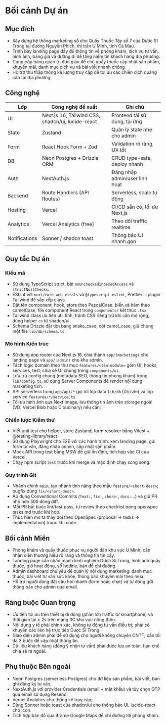 # Bối cảnh Dự án

## Mục đích

- Xây dựng hệ thống marketing số cho Quầy Thuốc Tây số 7 của Dược Sĩ Trong tại đường Nguyễn Phích, thị trấn U Minh, tỉnh Cà Mau.
- Trình bày landing page đầy đủ thông tin về phòng khám, dịch vụ tư vấn, hình ảnh, bảng giá và đường đi để tăng niềm tin khách hàng địa phương.
- Cung cấp bảng quản trị đơn giản để chủ quầy thuốc cập nhật sản phẩm, khuyến mãi, danh mục dịch vụ và bài viết nhanh chóng.
- Hỗ trợ thu thập thống kê lượng truy cập để tối ưu các chiến dịch quảng cáo tại địa phương.

## Công nghệ

| Lớp          | Công nghệ đề xuất                            | Ghi chú                           |
| ------------- | ------------------------------------------------- | ---------------------------------- |
| UI            | Next.js 16, Tailwind CSS, shadcn/ui, lucide-react | Frontend tái sử dụng, tài ứng |
| State         | Zustand                                           | Quản lý state nhẹ cho admin     |
| Form          | React Hook Form + Zod                             | Validation rõ ràng, UX tốt      |
| DB            | Neon Postgres + Drizzle ORM                       | CRUD type-safe, deploy nhanh       |
| Auth          | NextAuth.js                                       | Đăng nhập admin/user linh hoạt |
| Backend       | Route Handlers (API Routes)                       | Serverless, scale tự động       |
| Hosting       | Vercel                                            | CI/CD sẵn có, tối ưu Next.js   |
| Analytics     | Vercel Analytics (free)                           | Theo dõi traffic realtime         |
| Notifications | Sonner / shadcn toast                             | Thông báo UI nhanh gọn          |

## Quy tắc Dự án

### Kiểu mã

- Sử dụng TypeScript strict, bật `noUncheckedIndexedAccess` và `strictNullChecks`.
- ESLint với `next/core-web-vitals` và `@typescript-eslint`, Prettier + plugin Tailwind để sắp xếp class.
- Đặt tên component, hook, store theo PascalCase; biến và hàm theo camelCase; file component React trong `components/` kết thúc `.tsx`.
- Tailwind class ưu tiên util tĩnh, tránh CSS riêng trừ khi cần mở rộng; dùng helper `cn` từ shadcn/ui.
- Schema Drizzle đặt tên bảng snake_case, cột camel_case; giữ chung một file `lib/db/schema.ts`.

### Mô hình Kiến trúc

- Sử dụng app router của Next.js 16, chia thành `app/(marketing)` cho landing page và `app/(admin)` cho khu admin.
- Tách logic domain theo thư mục `features/<tên-module>` gồm UI, hooks, services, test; chia sẻ UI chung trong `components/ui`.
- Lưu trữ config chung (metadata SEO, thông tin phòng khám) trong `lib/config.ts`, sử dụng Server Components để render nội dung marketing tĩnh.
- API serverless trong `app/api/*` gọi tới lớp data `lib/db` (Drizzle) và lớp service `features/*/service.ts`.
- Tối ưu hình ảnh qua Next Image, lưu thông tin ảnh trên storage ngoài (VD: Vercel Blob hoặc Cloudinary) nếu cần.

### Chiến lược Kiểm thử

- Viết unit test cho helper, store Zustand, form resolver bằng Vitest + @testing-library/react.
- Sử dụng Playwright cho E2E với các hành trình: xem landing page, gửi form tư vấn, đăng nhập admin, cập nhật sản phẩm.
- Mock API trong test bằng MSW để giữ ổn định, tích hợp vào CI của Vercel.
- Chạy npm script `test` trước khi merge và mặc định chạy song song.

### Quy trinh Git

- Nhánh chính `main`, tạo nhánh tính năng theo mẫu `feature/<short-desc>`; bugfix dùng `fix/<short-desc>`.
- Áp dụng Conventional Commits (`feat:`, `fix:`, `chore:`, `docs:`...) và giữ PR nhỏ hơn 500 dòng diff.
- Mỗi PR bắt buộc lint/test pass, tự review theo checklist trong openspec tasks.md trước khi họp.
- Thuc hien mo ta thay doi theo OpenSpec (proposal -> tasks -> implementation) truoc khi code.

## Bối cảnh Miền

- Phòng khám và quầy thuốc phục vụ người dân khu vực U Minh, cần nhận diện thương hiệu rõ ràng và thông tin tin cậy.
- Landing page cần nhấn mạnh kinh nghiệm Dược Sĩ Trong, hình ảnh quầy thuốc, giờ hoạt động, số hotline, bản đồ chỉ đường.
- Admin dashboard chủ yếu để quản lý nội dung marketing: danh mục thuốc, bài viết tư vấn sức khỏe, thông báo khuyến mãi theo mùa.
- Hỗ trợ người dùng đặt câu hỏi nhanh (form hoặc chat) và tự động gửi thông báo cho admin qua email.

## Ràng buộc Quan trọng

- Ưu tiên tối ưu trên thiết bị di động (phần lớn traffic từ smartphone) và thời gian tải < 2s trên mạng 3G khu vực nông thôn.
- Nội dung y tế phải chính xác, không tự động tư vấn điều trị; phải có khuyến cáo liên hệ trực tiếp Dược Sĩ Trong.
- Giao diện admin phải dễ sử dụng cho người không chuyên CNTT; cần tối đa 3 bước để cập nhật thông tin.
- Dữ liệu khách hàng (đồng ý nhận tư vấn) phải được lưu an toàn, hạn chế chia sẻ ra ngoài.

## Phụ thuộc Bên ngoài

- Neon Postgres (serverless Postgres) cho dữ liệu sản phẩm, bài viết, bản ghi đăng ký tư vấn.
- NextAuth.js với provider Credentials (email + mật khẩu) và tùy chọn OTP qua email sử dụng Resend
- Vercel Analytics cho thống kê truy cập;
- Dùng Sonner hoặc toast của shadcn/ui cho thông báo UI, lucide-react cho icon.
- Tích hợp bản đồ qua iframe Google Maps để chỉ đường tới phòng khám.
